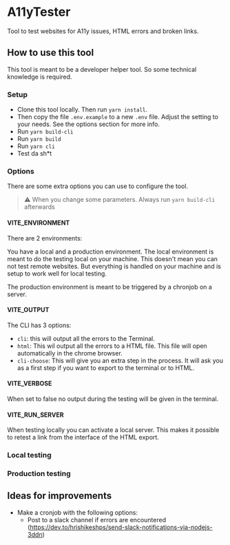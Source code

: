 # A11yTester

Tool to test websites for A11y issues, HTML errors and broken links.

## How to use this tool

This tool is meant to be a developer helper tool. So some technical knowledge is required.

### Setup

- Clone this tool locally. Then run `yarn install`.
- Then copy the file `.env.example` to a new `.env` file. Adjust the setting to your needs. See the options section for more info.
- Run `yarn build-cli`
- Run `yarn build`
- Run `yarn cli`
- Test da sh\*t

### Options

There are some extra options you can use to configure the tool.

> ⚠️ When you change some parameters. Always run `yarn build-cli` afterwards

#### VITE_ENVIRONMENT

There are 2 environments:

You have a local and a production environment. The local environment is meant to do the testing local on your machine. This doesn't mean you can not test remote websites. But everything is handled on your machine and is setup to work well for local testing.

The production environment is meant to be triggered by a chronjob on a server.

#### VITE_OUTPUT

The CLI has 3 options:

- `cli`: this will output all the errors to the Terminal.
- `html`: This wil output all the errors to a HTML file. This file will open automatically in the chrome browser.
- `cli-choose`: This will give you an extra step in the process. It will ask you as a first step if you want to export to the terminal or to HTML.

#### VITE_VERBOSE

When set to false no output during the testing will be given in the terminal.

#### VITE_RUN_SERVER

When testing locally you can activate a local server. This makes it possible to retest a link from the interface of the HTML export.

### Local testing

### Production testing

## Ideas for improvements

- Make a cronjob with the following options:
  - Post to a slack channel if errors are encountered (https://dev.to/hrishikeshps/send-slack-notifications-via-nodejs-3ddn)

